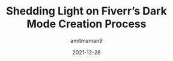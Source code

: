---
author: amitmaman9
date: 2021-12-28
publisher: fiverr
tags:
  - design
  - dark-mode
target_url: https://medium.com/fiverr-design/shedding-light-on-fiverrs-dark-mode-creation-process-13555efb5c1b
title: Shedding Light on Fiverr’s Dark Mode Creation Process
---